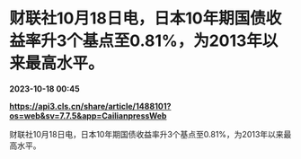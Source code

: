 # 财联社10月18日电，日本10年期国债收益率升3个基点至0.81%，为2013年以来最高水平。

**2023-10-18 00:45**

**https://api3.cls.cn/share/article/1488101?os=web&sv=7.7.5&app=CailianpressWeb**

财联社10月18日电，日本10年期国债收益率升3个基点至0.81%，为2013年以来最高水平。